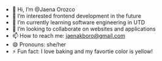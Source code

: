 - 👋 Hi, I’m @Jaena Orozco
- 👀 I’m interested frontend development in the future
- 🌱 I’m currently learning software engineering in UTD 
- 💞️ I’m looking to collaborate on websites and applications
- 📫 How to reach me: jaenakboro@gmail.com
- 😄 Pronouns: she/her
- ⚡ Fun fact: I love baking and my favortie color is yellow!

<!---
JaenaO/JaenaO is a ✨ special ✨ repository because its `README.md` (this file) appears on your GitHub profile.
You can click the Preview link to take a look at your changes.
--->
